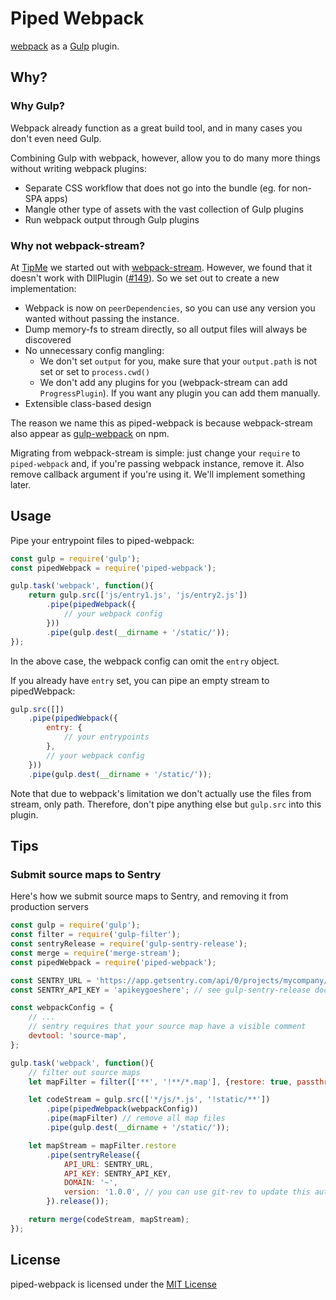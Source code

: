 # Piped Webpack

[webpack](https://webpack.js.org) as a [Gulp](http://gulpjs.com) plugin.

## Why?
### Why Gulp?
Webpack already function as a great build tool, and in many cases you don't even need Gulp.

Combining Gulp with webpack, however, allow you to do many more things without writing webpack plugins:

- Separate CSS workflow that does not go into the bundle (eg. for non-SPA apps)
- Mangle other type of assets with the vast collection of Gulp plugins
- Run webpack output through Gulp plugins

### Why not webpack-stream?
At [TipMe](https://tipme.in.th) we started out with [webpack-stream](https://github.com/shama/webpack-stream). However, we found that it doesn't work with DllPlugin ([#149](https://github.com/shama/webpack-stream/issues/149)). So we set out to create a new implementation:

- Webpack is now on `peerDependencies`, so you can use any version you wanted without passing the instance.
- Dump memory-fs to stream directly, so all output files will always be discovered
- No unnecessary config mangling:
  - We don't set `output` for you, make sure that your `output.path` is not set or set to `process.cwd()`
  - We don't add any plugins for you (webpack-stream can add `ProgressPlugin`). If you want any plugin you can add them manually.
- Extensible class-based design

The reason we name this as piped-webpack is because webpack-stream also appear as [gulp-webpack](https://www.npmjs.com/package/gulp-webpack) on npm.

Migrating from webpack-stream is simple: just change your `require` to `piped-webpack` and, if you're passing webpack instance, remove it. Also remove callback argument if you're using it. We'll implement something later.

## Usage

Pipe your entrypoint files to piped-webpack:

```js
const gulp = require('gulp');
const pipedWebpack = require('piped-webpack');

gulp.task('webpack', function(){
	return gulp.src(['js/entry1.js', 'js/entry2.js'])
		.pipe(pipedWebpack({
			// your webpack config
		}))
		.pipe(gulp.dest(__dirname + '/static/'));
});
```

In the above case, the webpack config can omit the `entry` object.

If you already have `entry` set, you can pipe an empty stream to pipedWebpack:

```js
gulp.src([])
	.pipe(pipedWebpack({
		entry: {
			// your entrypoints
		},
		// your webpack config
	}))
	.pipe(gulp.dest(__dirname + '/static/'));
```

Note that due to webpack's limitation we don't actually use the files from stream, only path. Therefore, don't pipe anything else but `gulp.src` into this plugin.

## Tips
### Submit source maps to Sentry
Here's how we submit source maps to Sentry, and removing it from production servers

```js
const gulp = require('gulp');
const filter = require('gulp-filter');
const sentryRelease = require('gulp-sentry-release');
const merge = require('merge-stream');
const pipedWebpack = require('piped-webpack');

const SENTRY_URL = 'https://app.getsentry.com/api/0/projects/mycompany/myapp/';
const SENTRY_API_KEY = 'apikeygoeshere'; // see gulp-sentry-release docs on how to get this key

const webpackConfig = {
	// ...
	// sentry requires that your source map have a visible comment
	devtool: 'source-map',
};

gulp.task('webpack', function(){
	// filter out source maps
	let mapFilter = filter(['**', '!**/*.map'], {restore: true, passthrough: false});

	let codeStream = gulp.src(['*/js/*.js', '!static/**'])
		.pipe(pipedWebpack(webpackConfig))
		.pipe(mapFilter) // remove all map files
		.pipe(gulp.dest(__dirname + '/static/'));

	let mapStream = mapFilter.restore
		.pipe(sentryRelease({
			API_URL: SENTRY_URL,
			API_KEY: SENTRY_API_KEY,
			DOMAIN: '~',
			version: '1.0.0', // you can use git-rev to update this automatically
		}).release());

	return merge(codeStream, mapStream);
});
```

## License
piped-webpack is licensed under the [MIT License](LICENSE)
